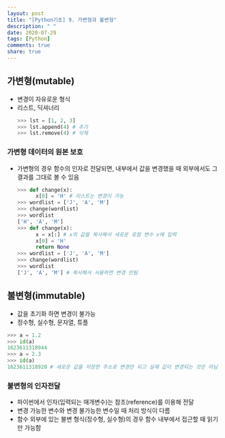 ```yaml
---
layout: post
title: "[Python기초] 9. 가변형과 불변형"
description: " "
date: 2020-07-29
tags: [Python]
comments: true
share: true
---
```



## 가변형(mutable)
  - 변경이 자유로운 형식
  - 리스트, 딕셔너리
    ```python
    >>> lst = [1, 2, 3]
    >>> lst.append(4) # 추가
    >>> lst.remove(4) # 삭제
    ```

### 가변형 데이터의 원본 보호
  - 가변형의 경우 함수의 인자로 전달되면, 내부에서 값을 변경했을 때 외부에서도 그 결과를 그대로 볼 수 있음
    ```python
    >>> def change(x):
          x[0] = 'H' # 리스트는 변경이 가능
    >>> wordlist = ['J', 'A', 'M']
    >>> change(wordlist)
    >>> wordlist
    ['H', 'A', 'M']
    >>> def change(x):
          x = x[:] # x의 값을 복사해서 새로운 로컬 변수 x에 입력
          x[0] = 'H'
          return None
    >>> wordlist = ['J', 'A', 'M']
    >>> change(wordlist)
    >>> wordlist
    ['J', 'A', 'M'] # 복사해서 사용하면 변경 안됨
    ```

## 불변형(immutable)
  - 값을 초기화 하면 변경이 불가능
  - 정수형, 실수형, 문자열, 튜플
  ```python
  >>> a = 1.2
  >>> id(a)
  1623611318944
  >>> a = 2.3
  >>> id(a)
  1623611318920 # 새로운 값을 저장한 주소로 변경만 되고 실제 값이 변경되는 것은 아님
  ```

### 불변형의 인자전달
  - 파이썬에서 인자(입력되는 매개변수)는 참조(reference)를 이용해 전달
  - 변경 가능한 변수와 변경 불가능한 변수일 때 처리 방식이 다름
  - 함수 외부에 있는 불변 형식(정수형, 실수형)의 경우 함수 내부에서 접근할 때 읽기만 가능함